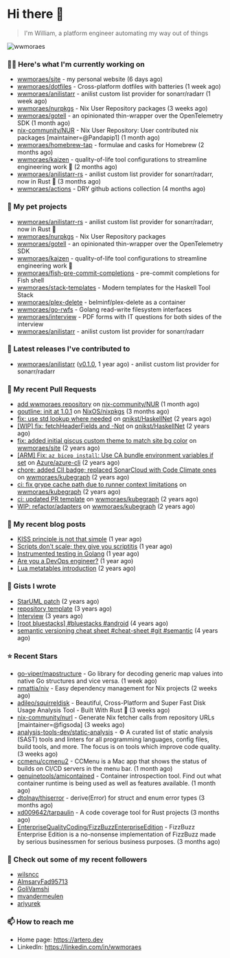 # Hi there 👋

> I'm William, a platform engineer automating my way out of things

<img src="https://github-readme-stats.vercel.app/api?username=wwmoraes&show_icons=true" alt="wwmoraes" />

### 👨‍💻 Here's what I'm currently working on

- [wwmoraes/site](https://github.com/wwmoraes/site) - my personal website (6 days ago)
- [wwmoraes/dotfiles](https://github.com/wwmoraes/dotfiles) - Cross-platform dotfiles with batteries (1 week ago)
- [wwmoraes/anilistarr](https://github.com/wwmoraes/anilistarr) - anilist custom list provider for sonarr/radarr (1 week ago)
- [wwmoraes/nurpkgs](https://github.com/wwmoraes/nurpkgs) - Nix User Repository packages (3 weeks ago)
- [wwmoraes/gotell](https://github.com/wwmoraes/gotell) - an opinionated thin-wrapper over the OpenTelemetry SDK (1 month ago)
- [nix-community/NUR](https://github.com/nix-community/NUR) - Nix User Repository: User contributed nix packages [maintainer=@Pandapip1] (1 month ago)
- [wwmoraes/homebrew-tap](https://github.com/wwmoraes/homebrew-tap) - formulae and casks for Homebrew (2 months ago)
- [wwmoraes/kaizen](https://github.com/wwmoraes/kaizen) - quality-of-life tool configurations to streamline engineering work 🚀 (2 months ago)
- [wwmoraes/anilistarr-rs](https://github.com/wwmoraes/anilistarr-rs) - anilist custom list provider for sonarr/radarr, now in Rust 🦀 (3 months ago)
- [wwmoraes/actions](https://github.com/wwmoraes/actions) - DRY github actions collection (4 months ago)

### 🌱 My pet projects

- [wwmoraes/anilistarr-rs](https://github.com/wwmoraes/anilistarr-rs) - anilist custom list provider for sonarr/radarr, now in Rust 🦀
- [wwmoraes/nurpkgs](https://github.com/wwmoraes/nurpkgs) - Nix User Repository packages
- [wwmoraes/gotell](https://github.com/wwmoraes/gotell) - an opinionated thin-wrapper over the OpenTelemetry SDK
- [wwmoraes/kaizen](https://github.com/wwmoraes/kaizen) - quality-of-life tool configurations to streamline engineering work 🚀
- [wwmoraes/fish-pre-commit-completions](https://github.com/wwmoraes/fish-pre-commit-completions) - pre-commit completions for Fish shell
- [wwmoraes/stack-templates](https://github.com/wwmoraes/stack-templates) - Modern templates for the Haskell Tool Stack
- [wwmoraes/plex-delete](https://github.com/wwmoraes/plex-delete) - belminf/plex-delete as a container
- [wwmoraes/go-rwfs](https://github.com/wwmoraes/go-rwfs) - Golang read-write filesystem interfaces
- [wwmoraes/interview](https://github.com/wwmoraes/interview) - PDF forms with IT questions for both sides of the interview
- [wwmoraes/anilistarr](https://github.com/wwmoraes/anilistarr) - anilist custom list provider for sonarr/radarr

### 🔭 Latest releases I've contributed to

- [wwmoraes/anilistarr](https://github.com/wwmoraes/anilistarr) ([v0.1.0](https://github.com/wwmoraes/anilistarr/releases/tag/v0.1.0), 1 year ago) - anilist custom list provider for sonarr/radarr

### 🔨 My recent Pull Requests

- [add wwmoraes repository](https://github.com/nix-community/NUR/pull/770) on [nix-community/NUR](https://github.com/nix-community/NUR) (1 month ago)
- [goutline: init at 1.0.1](https://github.com/NixOS/nixpkgs/pull/334258) on [NixOS/nixpkgs](https://github.com/NixOS/nixpkgs) (3 months ago)
- [fix: use std lookup where needed](https://github.com/qnikst/HaskellNet/pull/94) on [qnikst/HaskellNet](https://github.com/qnikst/HaskellNet) (2 years ago)
- [[WIP] fix: fetchHeaderFields and -Not](https://github.com/qnikst/HaskellNet/pull/93) on [qnikst/HaskellNet](https://github.com/qnikst/HaskellNet) (2 years ago)
- [fix: added initial giscus custom theme to match site bg color](https://github.com/wwmoraes/site/pull/2) on [wwmoraes/site](https://github.com/wwmoraes/site) (2 years ago)
- [[ARM] Fix: `az bicep install`: Use CA bundle environment variables if set](https://github.com/Azure/azure-cli/pull/26013) on [Azure/azure-cli](https://github.com/Azure/azure-cli) (2 years ago)
- [chore: added CII badge; replaced SonarCloud with Code Climate ones](https://github.com/wwmoraes/kubegraph/pull/205) on [wwmoraes/kubegraph](https://github.com/wwmoraes/kubegraph) (2 years ago)
- [ci: fix grype cache path due to runner context limitations](https://github.com/wwmoraes/kubegraph/pull/189) on [wwmoraes/kubegraph](https://github.com/wwmoraes/kubegraph) (2 years ago)
- [ci: updated PR template](https://github.com/wwmoraes/kubegraph/pull/188) on [wwmoraes/kubegraph](https://github.com/wwmoraes/kubegraph) (2 years ago)
- [WIP: refactor/adapters](https://github.com/wwmoraes/kubegraph/pull/180) on [wwmoraes/kubegraph](https://github.com/wwmoraes/kubegraph) (2 years ago)

### 📜 My recent blog posts

- [KISS principle is not that simple](https://artero.dev/posts/kiss-principle-is-not-that-simple/) (1 year ago)
- [Scripts don&#39;t scale; they give you scriptitis](https://artero.dev/posts/scripts-do-not-scale/) (1 year ago)
- [Instrumented testing in Golang](https://artero.dev/posts/golang-integration-test/) (1 year ago)
- [Are you a DevOps engineer?](https://artero.dev/posts/are-you-a-devops-engineer/) (1 year ago)
- [Lua metatables introduction](https://artero.dev/posts/lua-metatables-introduction/) (2 years ago)

### 📓 Gists I wrote

- [StarUML patch](https://gist.github.com/3288859d4b466f530706aa556347de9f) (2 years ago)
- [repository template](https://gist.github.com/75dc66767a9f487c8235c5423027f69c) (3 years ago)
- [Interview](https://gist.github.com/b2ac3c3d92414f5d57d3a0b567c78065) (3 years ago)
- [[root bluestacks] #bluestacks #android](https://gist.github.com/d5714685ebbe6fa5087f6bab489fa365) (4 years ago)
- [semantic versioning cheat sheet #cheat-sheet #git #semantic](https://gist.github.com/bd2ba1b347dd38ce9af9706388eed74f) (4 years ago)

### ⭐ Recent Stars

- [go-viper/mapstructure](https://github.com/go-viper/mapstructure) - Go library for decoding generic map values into native Go structures and vice versa. (1 week ago)
- [nmattia/niv](https://github.com/nmattia/niv) - Easy dependency management for Nix projects (2 weeks ago)
- [adileo/squirreldisk](https://github.com/adileo/squirreldisk) - Beautiful, Cross-Platform and Super Fast Disk Usage Analysis Tool - Built With Rust 🦀 (3 weeks ago)
- [nix-community/nurl](https://github.com/nix-community/nurl) - Generate Nix fetcher calls from repository URLs [maintainer=@figsoda] (3 weeks ago)
- [analysis-tools-dev/static-analysis](https://github.com/analysis-tools-dev/static-analysis) - ⚙️ A curated list of static analysis (SAST) tools and linters for all programming languages, config files, build tools, and more. The focus is on tools which improve code quality. (3 weeks ago)
- [ccmenu/ccmenu2](https://github.com/ccmenu/ccmenu2) - CCMenu is a Mac app that shows the status of builds on CI/CD servers in the menu bar. (1 month ago)
- [genuinetools/amicontained](https://github.com/genuinetools/amicontained) - Container introspection tool. Find out what container runtime is being used as well as features available. (1 month ago)
- [dtolnay/thiserror](https://github.com/dtolnay/thiserror) - derive(Error) for struct and enum error types (3 months ago)
- [xd009642/tarpaulin](https://github.com/xd009642/tarpaulin) - A code coverage tool for Rust projects (3 months ago)
- [EnterpriseQualityCoding/FizzBuzzEnterpriseEdition](https://github.com/EnterpriseQualityCoding/FizzBuzzEnterpriseEdition) - FizzBuzz Enterprise Edition is a no-nonsense implementation of FizzBuzz made by serious businessmen for serious business purposes. (3 months ago)

### 👯 Check out some of my recent followers

- [wilsncc](https://github.com/wilsncc)
- [AlmsaryFad95713](https://github.com/AlmsaryFad95713)
- [GoliVamshi](https://github.com/GoliVamshi)
- [mvandermeulen](https://github.com/mvandermeulen)
- [ariyurek](https://github.com/ariyurek)

### 📫 How to reach me

- Home page: <https://artero.dev>
- LinkedIn: <https://linkedin.com/in/wwmoraes>
